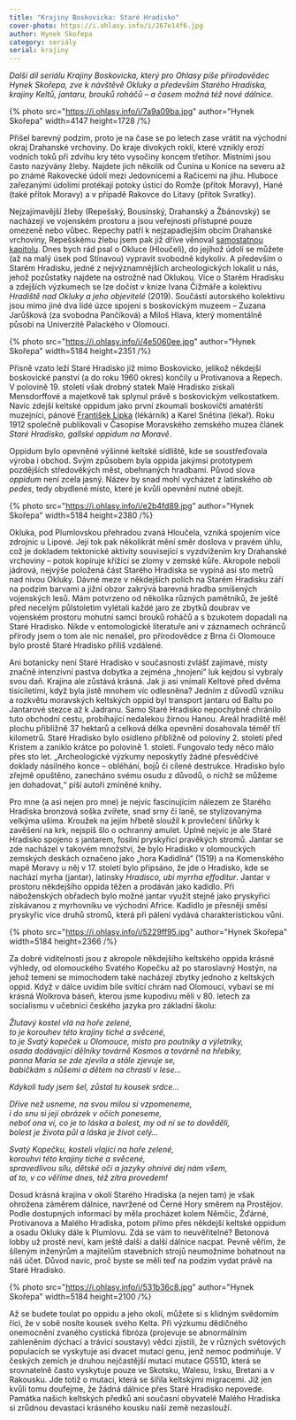 ```yaml
---
title: "Krajiny Boskovicka: Staré Hradisko"
cover-photo: https://i.ohlasy.info/i/267e14f6.jpg
author: Hynek Skořepa
category: seriály
serial: krajiny
---
```


*Další díl seriálu Krajiny Boskovicka, který pro Ohlasy píše přírodovědec Hynek Skořepa, zve k návštěvě Okluky a především Starého Hradiska, krajiny Keltů, jantaru, brouků roháčů – a časem možná též nové dálnice.*

{% photo src="https://i.ohlasy.info/i/7a9a09ba.jpg" author="Hynek Skořepa" width=4147 height=1728 /%}

Přišel barevný podzim, proto je na čase se po letech zase vrátit na východní okraj Drahanské vrchoviny. Do kraje divokých roklí, které vznikly erozí vodních toků při zdvihu kry této vysočiny koncem třetihor. Místními jsou často nazývány žleby. Najdete jich několik od Čunína u Konice na severu až po známé Rakovecké údolí mezi Jedovnicemi a Račicemi na jihu. Hluboce zařezanými údolími protékají potoky ústící do Romže (přítok Moravy), Hané (také přítok Moravy) a v případě Rakovce do Litavy (přítok Svratky).

Nejzajímavější žleby (Repešský, Bousínský, Drahanský a Žbánovský) se nacházejí ve vojenském prostoru a jsou veřejnosti přístupné pouze omezeně nebo vůbec. Repechy patří k nejzapadlejším obcím Drahanské vrchoviny, Repešskému žlebu jsem pak již dříve věnoval [samostatnou kapitolu](https://ohlasy.info/clanky/2015/09/repessky-zleb.html). Dnes bych rád psal o Okluce (Hloučeli), do jejíhož údolí se můžete (až na malý úsek pod Stínavou) vypravit svobodně kdykoliv. A především o Starém Hradisku, jedné z nejvýznamnějších archeologických lokalit u nás, jehož pozůstatky najdete na ostrožně nad Oklukou. Více o Starém Hradisku a zdejších výzkumech se lze dočíst v knize Ivana Čižmáře a kolektivu *Hradiště nad Okluky a jeho objevitelé* (2019). Součástí autorského kolektivu jsou mimo jiné dva lidé úzce spojení s boskovickým muzeem – Zuzana Jarůšková (za svobodna Pančíková) a Miloš Hlava, který momentálně působí na Univerzitě Palackého v Olomouci.

{% photo src="https://i.ohlasy.info/i/4e5060ee.jpg" author="Hynek Skořepa" width=5184 height=2351 /%}

Přísně vzato leží Staré Hradisko již mimo Boskovicko, jelikož někdejší boskovické panství (a do roku 1960 okres) končily u Protivanova a Repech. V polovině 19\. století však drobný statek Malé Hradisko získali Mensdorffové a majetkově tak splynul právě s boskovickým velkostatkem. Navíc zdejší keltské oppidum jako první zkoumali boskovičtí amatérští muzejníci, pánové [František Lipka](https://ohlasy.info/clanky/2017/12/lipka.html) (lékárník) a Karel Snětina (lékař). Roku 1912 společně publikovali v Časopise Moravského zemského muzea článek *Staré Hradisko, gallské oppidum na Moravě*.

Oppidum bylo opevněné výšinné keltské sídliště, kde se soustřeďovala výroba i obchod. Svým způsobem byla oppida jakýmsi prototypem pozdějších středověkých měst, obehnaných hradbami. Původ slova *oppidum* není zcela jasný. Název by snad mohl vycházet z latinského *ob pedes*, tedy obydlené místo, které je kvůli opevnění nutné obejít.

{% photo src="https://i.ohlasy.info/i/e2b4fd89.jpg" author="Hynek Skořepa" width=5184 height=2380 /%}

Okluka, pod Plumlovskou přehradou zvaná Hloučela, vzniká spojením více zdrojnic u Lipové. Její tok pak několikrát mění směr doslova v pravém úhlu, což je dokladem tektonické aktivity související s vyzdvižením kry Drahanské vrchoviny – potok kopíruje křížící se zlomy v zemské kůře. Akropole neboli jádrová, nejvýše položená část Starého Hradiska se vypíná asi sto metrů nad nivou Okluky. Dávné meze v někdejších polích na Starém Hradisku září na podzim barvami a jižní obzor zakrývá barevná hradba smíšených vojenských lesů. Mám potvrzeno od několika různých pamětníků, že ještě před necelým půlstoletím vylétali každé jaro ze zbytků doubrav ve vojenském prostoru mohutní samci brouků roháčů a s bzukotem dopadali na Staré Hradisko. Nikde v entomologické literatuře ani v záznamech ochránců přírody jsem o tom ale nic nenašel, pro přírodovědce z Brna či Olomouce bylo prostě Staré Hradisko příliš vzdálené.

Ani botanicky není Staré Hradisko v současnosti zvlášť zajímavé, místy značně intenzivní pastva dobytka a zejména „hnojení“ luk kejdou si vybraly svou daň. Krajina ale zůstává krásná. Jak ji asi vnímali Keltové před dvěma tisíciletími, když byla jistě mnohem víc odlesněna? Jedním z důvodů vzniku a rozkvětu moravských keltských oppid byl transport jantaru od Baltu po Jantarové stezce až k Jadranu. Samo Staré Hradisko nepochybně chránilo tuto obchodní cestu, probíhající nedalekou žírnou Hanou. Areál hradiště měl plochu přibližně 37 hektarů a celková délka opevnění dosahovala téměř tří kilometrů. Staré Hradisko bylo osídleno přibližně od poloviny 2\. století před Kristem a zaniklo krátce po polovině 1\. století. Fungovalo tedy něco málo přes sto let. „Archeologické výzkumy neposkytly žádné přesvědčivé doklady násilného konce – obléhání, bojů či cílené destrukce. Hradisko bylo zřejmě opuštěno, zanecháno svému osudu z důvodů, o nichž se můžeme jen dohadovat,“ píší autoři zmíněné knihy.

Pro mne (a asi nejen pro mne) je nejvíc fascinujícím nálezem ze Starého Hradiska bronzová soška zvířete, snad srny či laně, se stylizovanýma velkýma ušima. Kroužek na jejím hřbetě sloužil k provlečení šňůrky k zavěšení na krk, nejspíš šlo o ochranný amulet. Úplně nejvíc je ale Staré Hradisko spojeno s jantarem, fosilní pryskyřicí pravěkých stromů. Jantar se zde nacházel v takovém množství, že bylo Hradisko v olomouckých zemských deskách označeno jako „hora Kadidlná“ (1519) a na Komenského mapě Moravy u něj v 17\. století bylo připsáno, že jde o Hradisko, kde se nachází myrha (jantar), latinsky *Hradisco, ubi myrrha effoditur*. Jantar v prostoru někdejšího oppida těžen a prodáván jako kadidlo. Při náboženských obřadech bylo možné jantar využít stejně jako pryskyřici získávanou z myrhovníku ve východní Africe. Kadidlo je přesněji směsí pryskyřic více druhů stromů, která při pálení vydává charakteristickou vůni.

{% photo src="https://i.ohlasy.info/i/5229ff95.jpg" author="Hynek Skořepa" width=5184 height=2366 /%}

Za dobré viditelnosti jsou z akropole někdejšího keltského oppida krásné výhledy, od olomouckého Svatého Kopečku až po staroslavný Hostýn, na jehož temeni se mimochodem také nacházejí zbytky jednoho z keltských oppid. Když v dálce uvidím bíle svítící chrám nad Olomoucí, vybaví se mi krásná Wolkrova báseň, kterou jsme kupodivu měli v 80\. letech za socialismu v učebnici českého jazyka pro základní školu:

*Žlutavý kostel vlá na hoře zelené,*  
*to je korouhev této krajiny tiché a svěcené,*  
*to je Svatý kopeček u Olomouce, místo pro poutníky a výletníky,*  
*osada dodávající dělníky továrně Kosmos a továrně na hřebíky,*  
*panna Maria se zde zjevila a stále zjevuje se,*  
*babičkám s nůšemi a dětem na chrastí v lese…*

*Kdykoli tudy jsem šel, zůstal tu kousek srdce...*

*Dříve než usneme, na svou milou si vzpomeneme,*  
*i do snu si její obrázek v očích poneseme,*  
*neboť ona ví, co je to láska a bolest, my od ní se to dověděli,*  
*bolest je života půl a láska je život celý…*

*Svatý Kopečku, kosteli vlající na hoře zelené,*  
*korouhvi této krajiny tiché a svěcené,*  
*spravedlivou sílu, dětské oči a jazyky ohnivé dej nám všem,*  
*ať to, v co věříme dnes, též zítra provedem\!*

Dosud krásná krajina v okolí Starého Hradiska (a nejen tam) je však ohrožena záměrem dálnice, navržené od Černé Hory směrem na Prostějov. Podle dostupných informací by měla procházet kolem Němčic, Žďárné, Protivanova a Malého Hradiska, potom přímo přes někdejší keltské oppidum a osadu Okluky dále k Plumlovu. Zdá se vám to neuvěřitelné? Betonová lobby už prostě neví, kam ještě další a další dálnice nacpat. Pevně věřím, že šíleným inženýrům a majitelům stavebních strojů neumožníme bohatnout na náš účet. Důvod navíc, proč byste se měli teď na podzim vydat právě na Staré Hradisko.

{% photo src="https://i.ohlasy.info/i/531b36c8.jpg" author="Hynek Skořepa" width=5184 height=2100 /%}

Až se budete toulat po oppidu a jeho okolí, můžete si s klidným svědomím říci, že v sobě nosíte kousek svého Kelta. Při výzkumu dědičného onemocnění zvaného cystická fibróza (projevuje se abnormálním zahleněním dýchací a trávicí soustavy) vědci zjistili, že v různých světových populacích se vyskytuje asi dvacet mutací genu, jenž nemoc podmiňuje. V českých zemích je druhou nejčastější mutací mutace G551D, která se srovnatelně často vyskytuje pouze ve Skotsku, Walesu, Irsku, Bretani a v Rakousku. Jde totiž o mutaci, která se šířila keltskými migracemi. Již jen kvůli tomu doufejme, že žádná dálnice přes Staré Hradisko nepovede. Památka našich keltských předků ani současní obyvatelé Malého Hradiska si zrůdnou devastaci krásného kousku naší země nezaslouží.